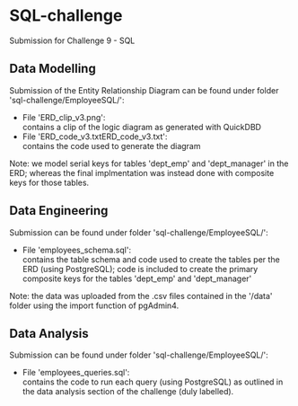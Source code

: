 # SQL-challenge
Submission for Challenge 9 - SQL

## Data Modelling
Submission of the Entity Relationship Diagram can be found under folder 'sql-challenge/EmployeeSQL/':  
- File 'ERD_clip_v3.png':  
  contains a clip of the logic diagram as generated with QuickDBD
- File 'ERD_code_v3.txtERD_code_v3.txt':  
  contains the code used to generate the diagram  
  
Note: we model serial keys for tables 'dept_emp' and 'dept_manager' in the ERD; whereas the final implmentation was instead done with composite keys for those tables.

## Data Engineering
Submission can be found under folder 'sql-challenge/EmployeeSQL/':  
- File 'employees_schema.sql':  
  contains the table schema and code used to create the tables per the ERD (using PostgreSQL); code is included to create the primary composite keys for the tables 'dept_emp' and 'dept_manager'  
  
Note: the data was uploaded from the .csv files contained in the '/data' folder using the import function of pgAdmin4.
  
## Data Analysis
Submission can be found under folder 'sql-challenge/EmployeeSQL/':  
- File 'employees_queries.sql':  
  contains the code to run each query (using PostgreSQL) as outlined in the data analysis section of the challenge (duly labelled).
